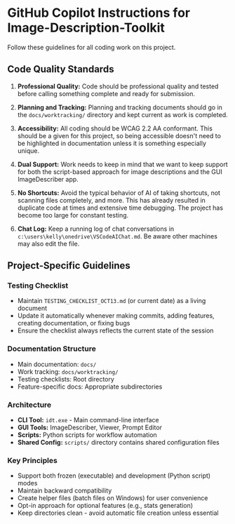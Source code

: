 # GitHub Copilot Instructions for Image-Description-Toolkit

Follow these guidelines for all coding work on this project.

## Code Quality Standards

1. **Professional Quality:** Code should be professional quality and tested before calling something complete and ready for submission.

2. **Planning and Tracking:** Planning and tracking documents should go in the `docs/worktracking/` directory and kept current as work is completed.

3. **Accessibility:** All coding should be WCAG 2.2 AA conformant. This should be a given for this project, so being accessible doesn't need to be highlighted in documentation unless it is something especially unique.

4. **Dual Support:** Work needs to keep in mind that we want to keep support for both the script-based approach for image descriptions and the GUI ImageDescriber app.

5. **No Shortcuts:** Avoid the typical behavior of AI of taking shortcuts, not scanning files completely, and more. This has already resulted in duplicate code at times and extensive time debugging. The project has become too large for constant testing.

6. **Chat Log:** Keep a running log of chat conversations in `c:\users\kelly\onedrive\VSCodeAIChat.md`. Be aware other machines may also edit the file.

## Project-Specific Guidelines

### Testing Checklist
- Maintain `TESTING_CHECKLIST_OCT13.md` (or current date) as a living document
- Update it automatically whenever making commits, adding features, creating documentation, or fixing bugs
- Ensure the checklist always reflects the current state of the session

### Documentation Structure
- Main documentation: `docs/`
- Work tracking: `docs/worktracking/`
- Testing checklists: Root directory
- Feature-specific docs: Appropriate subdirectories

### Architecture
- **CLI Tool:** `idt.exe` - Main command-line interface
- **GUI Tools:** ImageDescriber, Viewer, Prompt Editor
- **Scripts:** Python scripts for workflow automation
- **Shared Config:** `scripts/` directory contains shared configuration files

### Key Principles
- Support both frozen (executable) and development (Python script) modes
- Maintain backward compatibility
- Create helper files (batch files on Windows) for user convenience
- Opt-in approach for optional features (e.g., stats generation)
- Keep directories clean - avoid automatic file creation unless essential

